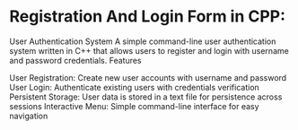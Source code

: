 # Registration And Login Form in CPP:

User Authentication System
A simple command-line user authentication system written in C++ that allows users to register and login with username and password credentials.
Features

User Registration: Create new user accounts with username and password
User Login: Authenticate existing users with credentials verification
Persistent Storage: User data is stored in a text file for persistence across sessions
Interactive Menu: Simple command-line interface for easy navigation
